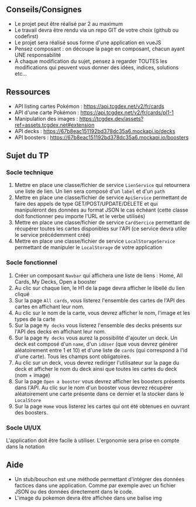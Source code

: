 ## Conseils/Consignes

- Le projet peut être réalisé par 2 au maximum
- Le travail devra être rendu via un repo GIT de votre choix (github ou codefirst)
- Le projet sera réalisé sous forme d'une application en vueJS
- Pensez composant : on découpe la page en composant, chacun ayant UNE responsabilité
- À chaque modification du sujet, pensez à regarder TOUTES les modifications qui peuvent vous donner des idées, indices, solutions etc...

## Ressources
- API listing cartes Pokémon : https://api.tcgdex.net/v2/fr/cards
- API d'une carte Pokémon : https://api.tcgdex.net/v2/fr/cards/pl1-1
- Manipulation des images : https://tcgdex.dev/assets?ref=assets.tcgdex.net#extension
- API decks : https://67b8eac151192bd378dc35a6.mockapi.io/decks
- API boosters : https://67b8eac151192bd378dc35a6.mockapi.io/boosters

## Sujet du TP

### Socle technique 

1) Mettre en place une classe/fichier de service `LienService` qui retournera une liste de lien. Un lien sera composé d'un `label` et d'un `path`
2) Mettre en place une classe/fichier de service `ApiService` permettant de faire des appels de type GET/POST/UPDATE/DELETE et qui manipuleront des données au format JSON le cas échéant (cette classe doit fonctionner peu importe l'URL et le verbe utilisés)
3) Mettre en place une classe/fichier de service `CardSercice` permettant de récupérer toutes les cartes disponibles sur l'API (ce service devra utiler le service précédemment créé)
4) Mettre en place une classe/fichier de service `LocalStorageService` permettant de manipuler le `LocalStorage` de votre application

### Socle fonctionnel

1) Créer un composant `Navbar` qui affichera une liste de liens : Home, All Cards, My Decks, Open a booster
2) Au clic sur chaque lien, le H1 de la page devra afficher le libellé du lien cliqué
3) Sur la page `All cards`, vous listerez l'ensemble des cartes de l'API des cartes en affichant leur nom.
4) Au clic sur le nom de la carte, vous devrez afficher le nom, l'image et les types de la carte
5) Sur la page `My decks` vous listerez l'ensemble des decks présents sur l'API des decks en affichant leur nom.
6) Sur la page `My decks` vous aurez la possibilité d'ajouter un deck. Un deck est composé d'un `name`, d'un `idUser` (que vous devrez générer aléatoirement entre 1 et 10) et d'une liste de `cards` (qui correspond à l'id d'une carte). Tous les champs sont obligatoires.
7) Au clic sur un deck, vous devrez rediriger l'utilisateur sur la page du deck et afficher le nom du deck ainsi que toutes les cartes du deck (nom + image)
8) Sur la page `Open a booster` vous devrez afficher les boosters présents dans l'API. Au clic sur le nom d'un booster vous devrez récupérer aléatoirement une carte présente dans ce dernier et la stocker dans le `LocalStore`
9) Sur la page `Home` vous listerez les cartes qui ont été obtenues en ouvrant des boosters.

### Socle UI/UX

L'application doit être facile à utiliser. L'ergonomie sera prise en compte dans la notation

## Aide

- Un stub/bouchon est une méthode permettant d'intégrer des données factices dans une application. Comme par exemple avec un fichier JSON ou des données directement dans le code.
- L'image du pokemon devra être affichée dans une balise img
